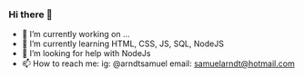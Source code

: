 ### Hi there 👋


- 🔭 I’m currently working on ...
- 🌱 I’m currently learning HTML, CSS, JS, SQL, NodeJS
- 🤔 I’m looking for help with NodeJs
- 📫 How to reach me: ig: @arndtsamuel email: samuelarndt@hotmail.com
